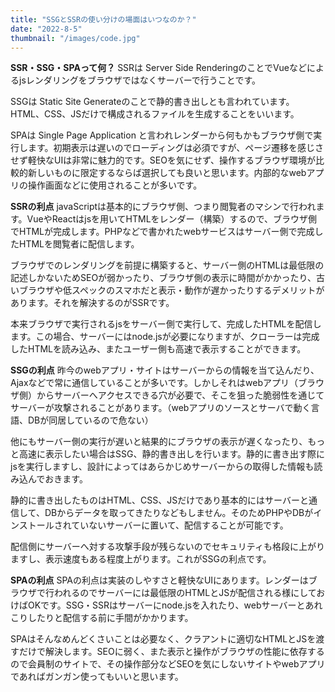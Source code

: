 ```yaml
---
title: "SSGとSSRの使い分けの場面はいつなのか？"
date: "2022-8-5"
thumbnail: "/images/code.jpg"
---
```


**SSR・SSG・SPAって何？**
SSRは Server Side RenderingのことでVueなどによるjsレンダリングをブラウザではなくサーバーで行うことです。

SSGは Static Site Generateのことで静的書き出しとも言われています。HTML、CSS、JSだけで構成されるファイルを生成することをいいます。

SPAは Single Page Application と言われレンダーから何もかもブラウザ側で実行します。初期表示は遅いのでローディングは必須ですが、ページ遷移を感じさせず軽快なUIは非常に魅力的です。SEOを気にせず、操作するブラウザ環境が比較的新しいものに限定するならば選択しても良いと思います。内部的なwebアプリの操作画面などに使用されることが多いです。

**SSRの利点**
javaScriptは基本的にブラウザ側、つまり閲覧者のマシンで行われます。VueやReactはjsを用いてHTMLをレンダー（構築）するので、ブラウザ側でHTMLが完成します。PHPなどで書かれたwebサービスはサーバー側で完成したHTMLを閲覧者に配信します。

ブラウザでのレンダリングを前提に構築すると、サーバー側のHTMLは最低限の記述しかないためSEOが弱かったり、ブラウザ側の表示に時間がかかったり、古いブラウザや低スペックのスマホだと表示・動作が遅かったりするデメリットがあります。それを解決するのがSSRです。

本来ブラウザで実行されるjsをサーバー側で実行して、完成したHTMLを配信します。この場合、サーバーにはnode.jsが必要になりますが、クローラーは完成したHTMLを読み込み、またユーザー側も高速で表示することができます。

**SSGの利点**
昨今のwebアプリ・サイトはサーバーからの情報を当て込んだり、Ajaxなどで常に通信していることが多いです。しかしそれはwebアプリ（ブラウザ側）からサーバーへアクセスできる穴が必要で、そこを狙った脆弱性を通じてサーバーが攻撃されることがあります。（webアプリのソースとサーバで動く言語、DBが同居しているので危ない）

他にもサーバー側の実行が遅いと結果的にブラウザの表示が遅くなったり、もっと高速に表示したい場合はSSG、静的書き出しを行います。静的に書き出す際にjsを実行しますし、設計によってはあらかじめサーバーからの取得した情報も読み込んでおきます。

静的に書き出したものはHTML、CSS、JSだけであり基本的にはサーバーと通信して、DBからデータを取ってきたりなどもしません。そのためPHPやDBがインストールされていないサーバーに置いて、配信することが可能です。

配信側にサーバーへ対する攻撃手段が残らないのでセキュリティも格段に上がりますし、表示速度もある程度上がります。これがSSGの利点です。

**SPAの利点**
SPAの利点は実装のしやすさと軽快なUIにあります。レンダーはブラウザで行われるのでサーバーには最低限のHTMLとJSが配信される様にしておけばOKです。SSG・SSRはサーバーにnode.jsを入れたり、webサーバーとあれこりしたりと配信する前に手間がかかります。

SPAはそんなめんどくさいことは必要なく、クラアントに適切なHTMLとJSを渡すだけで解決します。SEOに弱く、また表示と操作がブラウザの性能に依存するので会員制のサイトで、その操作部分などSEOを気にしないサイトやwebアプリであればガンガン使ってもいいと思います。